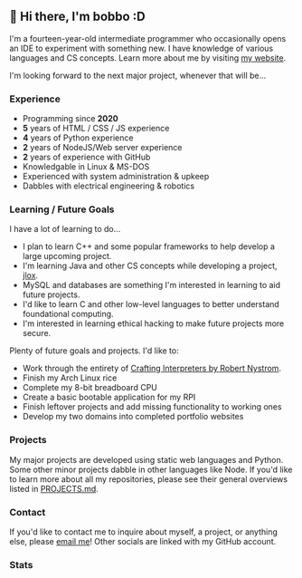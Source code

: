 ## 👋 Hi there, I'm bobbo :D

I'm a fourteen-year-old intermediate programmer who occasionally opens an IDE to experiment with something new. I have knowledge of various languages and CS concepts. Learn more about me by visiting [my website](https://bobboe.live).

I'm looking forward to the next major project, whenever that will be...

### Experience

* Programming since **2020**
* **5** years of HTML / CSS / JS experience
* **4** years of Python experience
* **2** years of NodeJS/Web server experience
* **2** years of experience with GitHub
* Knowledgable in Linux & MS-DOS
* Experienced with system administration & upkeep
* Dabbles with electrical engineering & robotics

### Learning / Future Goals

I have a lot of learning to do...

* I plan to learn C++ and some popular frameworks to help develop a large upcoming project.
* I'm learning Java and other CS concepts while developing a project, [jlox](https://github.com/bqbbo/jlox-interpreter).
* MySQL and databases are something I'm interested in learning to aid future projects.
* I'd like to learn C and other low-level languages to better understand foundational computing.
* I'm interested in learning ethical hacking to make future projects more secure.

Plenty of future goals and projects. I'd like to:

* Work through the entirety of [Crafting Interpreters by Robert Nystrom](https://craftinginterpreters.com).
* Finish my Arch Linux rice
* Complete my 8-bit breadboard CPU
* Create a basic bootable application for my RPI
* Finish leftover projects and add missing functionality to working ones
* Develop my two domains into completed portfolio websites

### Projects

My major projects are developed using static web languages and Python. Some other minor projects dabble in other languages like Node. If you'd like to learn more about all my repositories, please see their general overviews listed in [PROJECTS.md](https://github.com/bqbbo/bqbbo/blob/main/PROJECTS.md).

### Contact

If you'd like to contact me to inquire about myself, a project, or anything else, please [email me](mailto:bobbye23899@gmail.com)! Other socials are linked with my GitHub account.

### Stats

<p align="center"> <img src="https://github-readme-stats.vercel.app/api?username=bqbbo&show_icons=true&theme=goth /> </p>
